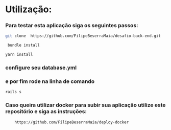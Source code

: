 # Utilização:

### Para testar esta aplicação siga os seguintes passos: 
 ```bash
 git clone  https://github.com/FilipeBeserraMaia/desafio-back-end.git
  ```

 ```bash
  bundle install 
  ```

 ```bash
 yarn install
  ```
###  configure seu database.yml
###  e por fim rode na linha de comando
 ```bash
 rails s
  ```

### Caso queira utilizar docker para subir sua aplicação utilize este repositório e siga as instruções:
```
    https://github.com/FilipeBeserraMaia/deploy-docker
```
